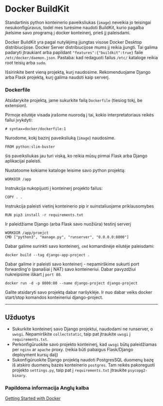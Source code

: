 # Docker BuildKit

Standartinis python konteinerio paveiksliukas (`image`) neveikia jo teisingai nesukonfigūravus, todėl mes turėsime naudoti BuildKit, kurio pagalba įkelsime savo programą į docker konteinerį, prieš jį paleisdami.

Docker BuildKit yra pagal nutylėjimą įjungtas visose Docker Desktop distribiucijose. Docker Server distribiucijose mums jį reikia įjungti. Tai galima padaryti įtraukiant arba papildant `"features":{"buildkit":true}` faile `/etc/docker/daemon.json`. Pastaba: kad redaguoti failus `/etc/` kataloge reikia root teisių arba `sudo`.

Išsirinkite bent vieną projektą, kurį naudosime. Rekomenduojame Django arba Flask projektą, kurį galima naudoti kaip serverį.

### Dockerfile

Atsidarykite projektą, jame sukurkite failą `Dockerfile` (tiesiog tokį, be extension).

Pirmoje eilutėje visada įrašome nuorodą į tai, kokio interpretatoriaus reikės failui įvykdyti:

```
# syntax=docker/dockerfile:1
```

Nurodome, kokį bazinį paveiksliuką (`image`) naudosime.

```
FROM python:slim-buster
```

šis paveiksliukas jau turi viską, ko reikia mūsų pirmai Flask arba Django aplikacijai paleisti.

Nustatoome kokiame kataloge leisime savo python projektą:

```
WORKDIR /app
```

Instrukcija nukopijuoti į konteinerį projekto failus:

```
COPY . .
```

Instrukcija paleisti vietinį konteinerio pip ir suinstaliuojame priklausomybes

```
RUN pip3 install -r requirements.txt
```

Ir paleidžiame Django (arba Flask savo nuožiūra) testinį serverį

```
WORKDIR /app/proejct
CMD ["python3", "manage.py", "runserver", "0.0.0.0:8000"]
```

Dabar galime surinkti savo konteinerį, `cmd` komandinėje eilutėje paleisdami:
```
docker build --tag django-app-project .
```

Dabar galime ir paleisti savo konteinerį - nepamirškime sukurti port forwarding'o (panašiai į NAT) savo konteineriui. Dabar pavyzdžiui nukreipsime iškart į `port 80`.
```
docker run -d -p 8000:80 --name django-project django-project
```
Galite atsidaryti savo projektą dabar naršyklėje.
Ir nuo dabar veiks docker start/stop komandos konteineriui django-project.

---
## Užduotys

* Sukurkite konteinerį savo Django projektui, naudodami ne runserver, o `uwsgi`. Nepamirškite `collectstatic`, taip pat įtraukite `uwsgi` į `requirements.txt`.
* Perkonfigūruokite savo projekto konteinerį, kad `uwsgi` būtų paleidžiamas per `nginx` ar `apache` proxy. (reikia būti pabaigus Flask/Django deployment kursų dalį)
* Sukonfigūruokite Django projektą naudoti PostgresSQL duomenų bazę iš atskiro duomenų bazės konteinerio `postgres`. Tam reikės pakoreguoti projekto `settings.py`, taip pat į `requirements.txt` įtraukite `psycopg2-binary`.

### Papildoma informacija Anglų kalba
[Getting Started with Docker](https://docs.docker.com/get-started/)

